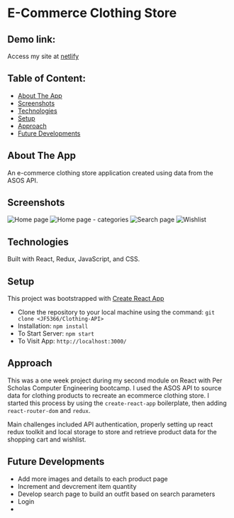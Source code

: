 # E-Commerce Clothing Store

## Demo link:
Access my site at [netlify](https://clothing-api.netlify.app/)

## Table of Content:
- [About The App](#about-the-app)
- [Screenshots](#screenshots)
- [Technologies](#technologies)
- [Setup](#setup)
- [Approach](#approach)
- [Future Developments](#future-developments)

## About The App
An e-commerce clothing store application created using data from the ASOS API.

## Screenshots

![Home page](https://github.com/JF5366/Clothing-API/src/images/home.png?raw=true "Home")
![Home page - categories](https://github.com/JF5366/Clothing-API/src/images/categories.png?raw=true "Categories")
![Search page](https://github.com/JF5366/Clothing-API/clothing-api/src/images/skirt.png?raw=true "Search")
![Wishlist](https://github.com/JF5366/Clothing-API/src/images/wishlist.png?raw=true "Wishlist")

## Technologies
Built with React, Redux, JavaScript, and CSS.

## Setup

This project was bootstrapped with [Create React App](https://github.com/facebook/create-react-app)

- Clone the repository to your local machine using the command: `git clone <JF5366/Clothing-API>`
- Installation:  `npm install`   
- To Start Server:  `npm start`  
- To Visit App:  `http://localhost:3000/` 

## Approach

This was a one week project during my second module on React with Per Scholas Computer Engineering bootcamp. I used the ASOS API to source data for clothing products to recreate an ecommerce clothing store. I started this process by using the `create-react-app` boilerplate, then adding `react-router-dom` and `redux`.  

Main challenges included API authentication, properly setting up react redux toolkit and local storage to store and retrieve product data for the shopping cart and wishlist. 

## Future Developments

- Add more images and details to each product page
- Increment and devcrement item quantity 
- Develop search page to build an outfit based on search parameters
- Login
-